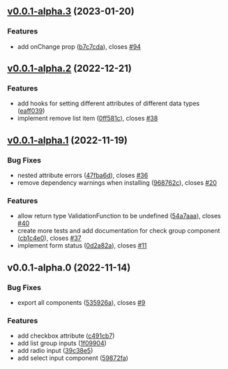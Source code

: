## [v0.0.1-alpha.3](https://github.com/AdeAttwood/ReactForm/compare/v0.0.1-alpha.2...v0.0.1-alpha.3) (2023-01-20)

### Features

* add onChange prop ([b7c7cda](https://github.com/AdeAttwood/ReactForm/commit/b7c7cda8199311f648e985066347173286939c41)), closes [#94](https://github.com/AdeAttwood/ReactForm/issues/94)

## [v0.0.1-alpha.2](https://github.com/AdeAttwood/ReactForm/compare/v0.0.1-alpha.1...v0.0.1-alpha.2) (2022-12-21)

### Features

* add hooks for setting different attributes of different data types ([eaff039](https://github.com/AdeAttwood/ReactForm/commit/eaff0399e982fda174efb159bb73c6b44a67dd6a))
* implement remove list item ([0ff581c](https://github.com/AdeAttwood/ReactForm/commit/0ff581c9356a8b5eba98cba9dad9eaa9a9f9f07d)), closes [#38](https://github.com/AdeAttwood/ReactForm/issues/38)

## [v0.0.1-alpha.1](https://github.com/AdeAttwood/ReactForm/compare/v0.0.1-alpha.0...v0.0.1-alpha.1) (2022-11-19)

### Bug Fixes

* nested attribute errors ([47fba6d](https://github.com/AdeAttwood/ReactForm/commit/47fba6db0ca43729fcd200b90655fff50a5e87c1)), closes [#36](https://github.com/AdeAttwood/ReactForm/issues/36)
* remove dependency warnings when installing ([968762c](https://github.com/AdeAttwood/ReactForm/commit/968762c99a5af7a9c4febf60a76c91a39566a5ce)), closes [#20](https://github.com/AdeAttwood/ReactForm/issues/20)


### Features

* allow return type ValidationFunction to be undefined ([54a7aaa](https://github.com/AdeAttwood/ReactForm/commit/54a7aaaac0b579adbde2934e5530fc1bf80ebdc4)), closes [#40](https://github.com/AdeAttwood/ReactForm/issues/40)
* create more tests and add documentation for check group component ([cb1c4e0](https://github.com/AdeAttwood/ReactForm/commit/cb1c4e00b280a67dfda140d4f2bc5b064eb3b8f5)), closes [#37](https://github.com/AdeAttwood/ReactForm/issues/37)
* implement form status ([0d2a82a](https://github.com/AdeAttwood/ReactForm/commit/0d2a82ae812718c702ea05eedd1bb57f35b40ce2)), closes [#11](https://github.com/AdeAttwood/ReactForm/issues/11)

## v0.0.1-alpha.0 (2022-11-14)

### Bug Fixes

* export all components ([535926a](https://github.com/AdeAttwood/ReactForm/commit/535926abdd6d66fe8dd1fb5f9158e481d66d7576)), closes [#9](https://github.com/AdeAttwood/ReactForm/issues/9)


### Features

* add checkbox attribute ([c491cb7](https://github.com/AdeAttwood/ReactForm/commit/c491cb77941e5c38dab2a611b247b263a576c621))
* add list group inputs ([1f09904](https://github.com/AdeAttwood/ReactForm/commit/1f09904941b47bbd8f5d224ec70f5036c8d03bb2))
* add radio input ([39c38e5](https://github.com/AdeAttwood/ReactForm/commit/39c38e528f29cea2056d19defb107de41a76aa08))
* add select input component ([59872fa](https://github.com/AdeAttwood/ReactForm/commit/59872fa956c5c22965fb44eaf1bc9888dfc2f1d9))

